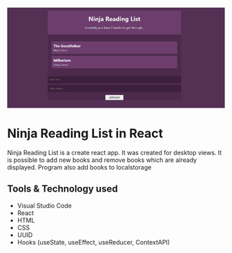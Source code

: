 ![Ninja Reading List](src/img/github-main.png)
# Ninja Reading List in React

Ninja Reading List is a create react app. It was created for desktop views. It is possible to
add new books and remove books which are already displayed. Program also add books to localstorage

## Tools & Technology used

- Visual Studio Code
- React
- HTML
- CSS
- UUID
- Hooks (useState, useEffect, useReducer, ContextAPI)
